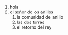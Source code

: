 1. hola
2. el señor de los anillos
   1. la comunidad del anillo
   2. las dos torres
   3. el retorno del rey
